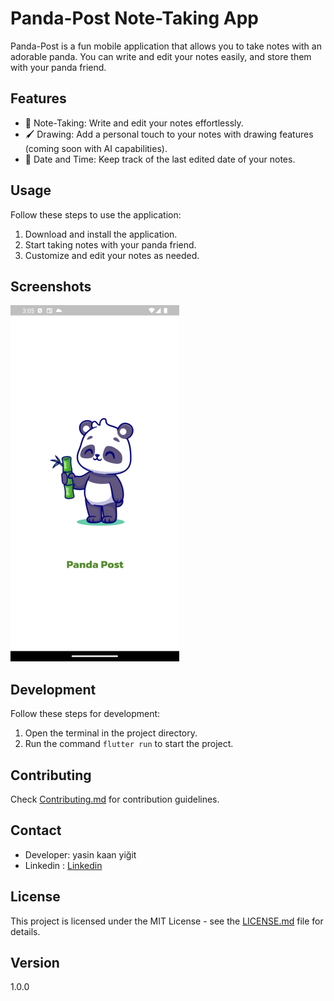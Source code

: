 # Panda-Post Note-Taking App

Panda-Post is a fun mobile application that allows you to take notes with an adorable panda. You can write and edit your notes easily, and store them with your panda friend.

## Features

- 📝 Note-Taking: Write and edit your notes effortlessly.
- 🖌️ Drawing: Add a personal touch to your notes with drawing features (coming soon with AI capabilities).
- 📅 Date and Time: Keep track of the last edited date of your notes.

## Usage

Follow these steps to use the application:

1. Download and install the application.
2. Start taking notes with your panda friend.
3. Customize and edit your notes as needed.

## Screenshots

![Panda-Post Screenshots](screenshots.png)

## Development

Follow these steps for development:

1. Open the terminal in the project directory.
2. Run the command `flutter run` to start the project.

## Contributing

Check [Contributing.md](CONTRIBUTING.md) for contribution guidelines.

## Contact

- Developer: yasin kaan yiğit
- Linkedin : [Linkedin](https://www.linkedin.com/in/yasinkaanyigit1/)

## License

This project is licensed under the MIT License - see the [LICENSE.md](LICENSE) file for details.

## Version
1.0.0
